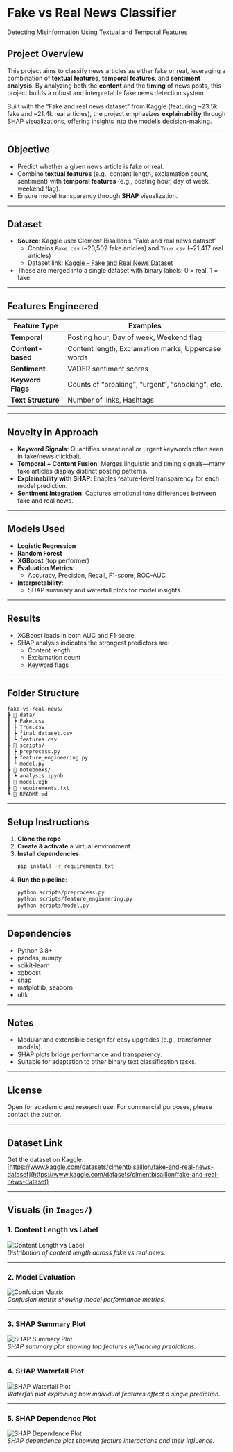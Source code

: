 # Fake vs Real News Classifier

Detecting Misinformation Using Textual and Temporal Features

## Project Overview

This project aims to classify news articles as either fake or real, leveraging a combination of **textual features**, **temporal features**, and **sentiment analysis**. By analyzing both the **content** and the **timing** of news posts, this project builds a robust and interpretable fake news detection system.

Built with the “Fake and real news dataset” from Kaggle (featuring ~23.5k fake and ~21.4k real articles), the project emphasizes **explainability** through SHAP visualizations, offering insights into the model’s decision-making.

---

## Objective

- Predict whether a given news article is fake or real.
- Combine **textual features** (e.g., content length, exclamation count, sentiment) with **temporal features** (e.g., posting hour, day of week, weekend flag).
- Ensure model transparency through **SHAP** visualization.

---

## Dataset

- **Source**: Kaggle user Clement Bisaillon’s “Fake and real news dataset”  
  - Contains `Fake.csv` (~23,502 fake articles) and `True.csv` (~21,417 real articles)  
  - Dataset link: [Kaggle – Fake and Real News Dataset](https://www.kaggle.com/datasets/clmentbisaillon/fake-and-real-news-dataset)
- These are merged into a single dataset with binary labels: 0 = real, 1 = fake.

---

## Features Engineered

| Feature Type         | Examples                                           |
|----------------------|----------------------------------------------------|
| **Temporal**         | Posting hour, Day of week, Weekend flag           |
| **Content-based**    | Content length, Exclamation marks, Uppercase words |
| **Sentiment**        | VADER sentiment scores                            |
| **Keyword Flags**    | Counts of “breaking”, “urgent”, “shocking”, etc.  |
| **Text Structure**   | Number of links, Hashtags                         |

---

## Novelty in Approach

- **Keyword Signals**: Quantifies sensational or urgent keywords often seen in fake/news clickbait.
- **Temporal + Content Fusion**: Merges linguistic and timing signals—many fake articles display distinct posting patterns.
- **Explainability with SHAP**: Enables feature-level transparency for each model prediction.
- **Sentiment Integration**: Captures emotional tone differences between fake and real news.

---

## Models Used

- **Logistic Regression**
- **Random Forest**
- **XGBoost** (top performer)
- **Evaluation Metrics**:
  - Accuracy, Precision, Recall, F1-score, ROC-AUC
- **Interpretability**:
  - SHAP summary and waterfall plots for model insights.

---

## Results

- XGBoost leads in both AUC and F1‑score.
- SHAP analysis indicates the strongest predictors are:
  - Content length
  - Exclamation count
  - Keyword flags

---

## Folder Structure

```
fake-vs-real-news/
┣ 📂 data/
┃ ┣ Fake.csv
┃ ┣ True.csv
┃ ┣ final_dataset.csv
┃ ┗ features.csv
┣ 📂 scripts/
┃ ┣ preprocess.py
┃ ┣ feature_engineering.py
┃ ┗ model.py
┣ 📂 notebooks/
┃ ┗ analysis.ipynb
┣ 📄 model.xgb
┣ 📄 requirements.txt
┗ 📄 README.md
```

---

## Setup Instructions

1. **Clone the repo**  
2. **Create & activate** a virtual environment  
3. **Install dependencies**:  
   ```bash
   pip install -r requirements.txt
   ```  
4. **Run the pipeline**:  
   ```bash
   python scripts/preprocess.py
   python scripts/feature_engineering.py
   python scripts/model.py
   ```

---

## Dependencies

- Python 3.8+
- pandas, numpy  
- scikit-learn  
- xgboost  
- shap  
- matplotlib, seaborn  
- nltk

---

## Notes

- Modular and extensible design for easy upgrades (e.g., transformer models).
- SHAP plots bridge performance and transparency.
- Suitable for adaptation to other binary text classification tasks.

---

## License

Open for academic and research use. For commercial purposes, please contact the author.

---

## Dataset Link

Get the dataset on Kaggle:  
[https://www.kaggle.com/datasets/clmentbisaillon/fake-and-real-news-dataset](https://www.kaggle.com/datasets/clmentbisaillon/fake-and-real-news-dataset)

---

## Visuals (in `Images/`)

### 1. Content Length vs Label
![Content Length vs Label](Images/content_length_vs_label.png)  
*Distribution of content length across fake vs real news.*

---

### 2. Model Evaluation
![Confusion Matrix](Images/confusion_matrix.png)  
*Confusion matrix showing model performance metrics.*

---

### 3. SHAP Summary Plot
![SHAP Summary Plot](Images/shap_summary_plot.png)  
*SHAP summary plot showing top features influencing predictions.*

---

### 4. SHAP Waterfall Plot
![SHAP Waterfall Plot](Images/shap_waterfall_plot.png)  
*Waterfall plot explaining how individual features affect a single prediction.*

---

### 5. SHAP Dependence Plot
![SHAP Dependence Plot](Images/shap_dependence_plot.png)  
*SHAP dependence plot showing feature interactions and their influence.*
